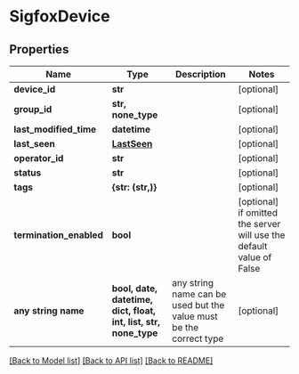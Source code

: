 # SigfoxDevice


## Properties
Name | Type | Description | Notes
------------ | ------------- | ------------- | -------------
**device_id** | **str** |  | [optional] 
**group_id** | **str, none_type** |  | [optional] 
**last_modified_time** | **datetime** |  | [optional] 
**last_seen** | [**LastSeen**](LastSeen.md) |  | [optional] 
**operator_id** | **str** |  | [optional] 
**status** | **str** |  | [optional] 
**tags** | **{str: (str,)}** |  | [optional] 
**termination_enabled** | **bool** |  | [optional]  if omitted the server will use the default value of False
**any string name** | **bool, date, datetime, dict, float, int, list, str, none_type** | any string name can be used but the value must be the correct type | [optional]

[[Back to Model list]](../README.md#documentation-for-models) [[Back to API list]](../README.md#documentation-for-api-endpoints) [[Back to README]](../README.md)


